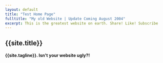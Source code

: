 ```yaml
---
layout: default
title: "Test Home Page"
fulltitle: "My old Website | Update Coming August 2004" 
excerpt: This is the greatest website on earth. Share! Like! Subscribe! I'm dead inside!
---
```

<!-- fulltitle: This overrides the default page title, which is "{{page.tite}} | {{site.title}}" -->
<!-- excerpt: If this isn't set, it'll pull your {{site.tagline}} for meta description-->


<section>
  <h1>{{site.title}}</h1>
  <h4>{{site.tagline}}. Isn't your website ugly?!</h4>
</section>
